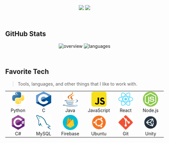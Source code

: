 
<p align="center">
<a href="https://www.linkedin.com/in/adlv31/"><img  src="https://img.shields.io/badge/linkedin-%230077B5.svg?&style=for-the-badge&logo=linkedin&logoColor=white" height=35 target="_blank" ></a>
<a href="https://www.instagram.com/andres_dl31/"><img src="https://img.shields.io/badge/instagram-%23E4405F.svg?&style=for-the-badge&logo=instagram&logoColor=white" height=35 target="_blank" ></a> 
</p>

<br>

<h2 align="left">GitHub Stats</h2>

<p align="center">
<img width="45%" src="https://raw.githubusercontent.com/Andruixxd31/github-stats-transparent/output/generated/overview.svg"
     alt="overview"/>
<img width="45%" src="https://raw.githubusercontent.com/Andruixxd31/github-stats-transparent/output/generated/languages.svg"
     alt="languages"/>
</p>

<br>

<h2 align="left">Favorite Tech</h2>

> Tools, languages, and other things that I like to work with.

<p align="center">
<table border="0">
  <tr>
  <td align="center" width="96">
      <a href="https://www.python.org/" >
        <img src="./images/Python.svg" width="48" target="_blank"  height="48" alt="Python" />
      </a>
      <br>Python
    </td>
    <td align="center" width="96">
      <a href="https://devdocs.io/c/">
        <img src="./images/C.svg" width="48" target="_blank"  height="48" alt="C" />
      </a>
      <br>C
    </td>
    <td align="center" width="96">
      <a href="https://docs.oracle.com/en/java/" >
        <img src="./images/Java.png" width="48" target="_blank"  height="48" alt="Java" />
      </a>
      <br>Java
    </td>
     <td align="center" width="96">
      <a href="https://devdocs.io/javascript/" >
        <img src="./images/JavaScript.svg" width="48" target="_blank"  height="48" alt="JavaScript" />
      </a>
      <br>JavaScript
    </td>
    <td align="center" width="96">
      <a href="https://es.reactjs.org/docs/getting-started.html">
        <img src="./images/React.svg" width="48" target="_blank"  height="48" alt="React"/>
      </a>
      <br>React
    </td>
    <td align="center" width="96">
      <a href="https://nodejs.org/es/docs/">
        <img src="./images/Node.png" width="48" target="_blank"  height="48" alt="Node.js" />
      </a>
      <br>Node.js
    </td>
  </tr>
  <tr>
   <td align="center" width="96">
      <a href="https://docs.microsoft.com/en-us/dotnet/csharp/">
        <img src="./images/CSharp.svg" width="48" target="_blank"  height="48" alt="C#" />
      </a>
      <br>C#
    </td>
    <td align="center" width="96">
      <a href="https://dev.mysql.com/doc/">
        <img src="./images/MySQL.svg" width="48" target="_blank"  height="48" alt="MySQL" />
      </a>
      <br>MySQL
    </td>
    <td align="center" width="96">
      <a href="https://firebase.google.com/docs" >
        <img src="./images/Firebase.svg" width="48" target="_blank"  height="48" alt="Firebase" />
      </a>
      <br>Firebase
    </td>
     <td align="center" width="96">
      <a href="https://help.ubuntu.com/">
        <img src="./images/Ubuntu.svg" width="48" target="_blank"  height="48" alt="Ubuntu" />
      </a>
      <br>Ubuntu
    </td>
    <td align="center" width="96">
      <a href="https://git-scm.com/doc">
        <img src="./images/Git.svg" width="48" target="_blank"  height="48" alt="Git" />
      </a>
      <br>Git
    </td>
    <td align="center"  width="96">
      <a href="https://docs.unity3d.com/Manual/index.html">
        <img src="./images/Unity.png" width="48" target="_blank"  height="48" alt="Unity" />
      </a>
      <br>Unity
    </td>
  </tr>
</table>
</p>

